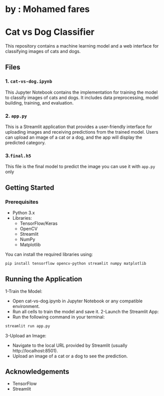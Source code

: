 # by : Mohamed fares
# Cat vs Dog Classifier

This repository contains a machine learning model and a web interface for classifying images of cats and dogs.

## Files

### 1. `cat-vs-dog.ipynb`
This Jupyter Notebook contains the implementation for training the model to classify images of cats and dogs. It includes data preprocessing, model building, training, and evaluation. 

### 2. `app.py`
This is a Streamlit application that provides a user-friendly interface for uploading images and receiving predictions from the trained model. Users can upload an image of a cat or a dog, and the app will display the predicted category.
### 3.`final.h5`
This file is the final model to predict the image you can use it with `app.py` only 
## Getting Started

### Prerequisites
- Python 3.x
- Libraries:
  - TensorFlow/Keras
  - OpenCV
  - Streamlit
  - NumPy
  - Matplotlib

You can install the required libraries using:

```bash
pip install tensorflow opencv-python streamlit numpy matplotlib
```
## Running the Application
1-Train the Model:
- Open cat-vs-dog.ipynb in Jupyter Notebook or any compatible environment.
- Run all cells to train the model and save it.
2-Launch the Streamlit App:
- Run the following command in your terminal:
```bash
streamlit run app.py
```
3-Upload an Image:
- Navigate to the local URL provided by Streamlit (usually http://localhost:8501).
- Upload an image of a cat or a dog to see the prediction.
## Acknowledgements
- TensorFlow
- Streamlit
